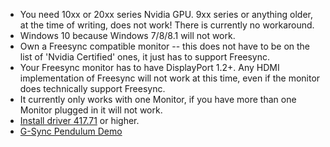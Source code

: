 * You need 10xx or 20xx series Nvidia GPU. 9xx series or anything older, at the time of writing, does not work! There is currently no workaround.
* Windows 10 because Windows 7/8/8.1 will not work.
* Own a Freesync compatible monitor -- this does not have to be on the list of 'Nvidia Certified' ones, it just has to support Freesync.
* Your Freesync monitor has to have DisplayPort 1.2+. Any HDMI implementation of Freesync will not work at this time, even if the monitor does technically support Freesync.
* It currently only works with one Monitor, if you have more than one Monitor plugged in it will not work.
* [Install driver 417.71](https://github.com/CHEF-KOCH/nVidia-modded-Inf/releases/tag/0.96) or higher.
* [G-Sync Pendulum Demo](https://us.download.nvidia.com/downloads/cool_stuff/demos/Setup_G-SYNC_1.13.exe)

